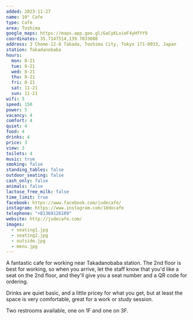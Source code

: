 ```yaml
---
added: 2023-11-27
name: 10° Cafe
type: Cafe
area: Toshima
google_maps: https://maps.app.goo.gl/GaCyKLoieF4yHfYY9
coordinates: 35.7147514,139.7033088
address: 3 Chome-12-8 Takada, Toshima City, Tokyo 171-0033, Japan
station: Takadanobaba
hours:
  mon: 8-21
  tue: 8-21
  wed: 8-21
  thu: 8-21
  fri: 8-21
  sat: 11-21
  sun: 11-21
wifi: 5
speed: 150
power: 5
vacancy: 4
comfort: 4
quiet: 4
food: 4
drinks: 4
price: 3
view: 3
toilets: 4
music: true
smoking: false
standing_tables: false
outdoor_seating: false
cash_only: false
animals: false
lactose_free_milk: false
time_limit: true
facebook: https://www.facebook.com/judecafe/
instagram: https://www.instagram.com/10docafe
telephone: "+81369126109"
website: http://judecafe.com/
images:
  - seating1.jpg
  - seating2.jpg
  - outside.jpg
  - menu.jpg
---
```


A fantastic cafe for working near Takadanobaba station. The 2nd floor is best for working, so when you arrive, let the staff know that you'd like a seat on the 2nd floor, and they'll give you a seat number and a QR code for ordering.

Drinks are quiet basic, and a little pricey for what you get, but at least the space is very comfortable, great for a work or study session.

Two restrooms available, one on 1F and one on 3F.